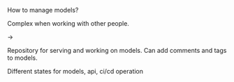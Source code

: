 
How to manage models?

Complex when working with other people.

-> 

Repository for serving and working on models. Can add comments and tags to models.

Different states for models, api, ci/cd operation

